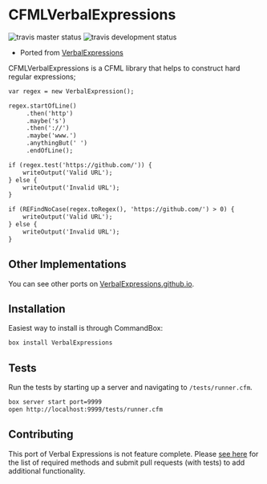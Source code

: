 # CFMLVerbalExpressions

![travis master status](https://img.shields.io/travis/elpete/CFMLVerbalExpressions/master.svg?style=flat-square&label=master) ![travis development status](https://img.shields.io/travis/elpete/CFMLVerbalExpressions/development.svg?style=flat-square&label=development)

* Ported from [VerbalExpressions](https://github.com/VerbalExpressions/JSVerbalExpressions)

CFMLVerbalExpressions is a CFML library that helps to construct hard regular expressions;

```cfc
var regex = new VerbalExpression();

regex.startOfLine()
     .then('http')
     .maybe('s')
     .then('://')
     .maybe('www.')
     .anythingBut(' ')
     .endOfLine();

if (regex.test('https://github.com/')) {
    writeOutput('Valid URL');
} else {
    writeOutput('Invalid URL');
}

if (REFindNoCase(regex.toRegex(), 'https://github.com/') > 0) {
    writeOutput('Valid URL');
} else {
    writeOutput('Invalid URL');
}
```

## Other Implementations

You can see other ports on [VerbalExpressions.github.io](http://verbalexpressions.github.io/).

## Installation

Easiest way to install is through CommandBox:

```bash
box install VerbalExpressions
```

## Tests

Run the tests by starting up a server and navigating to `/tests/runner.cfm`.

```bash
box server start port=9999
open http://localhost:9999/tests/runner.cfm
```

## Contributing
This port of Verbal Expressions is not feature complete.  Please [see here](https://github.com/VerbalExpressions/implementation/wiki/List-of-methods-to-implement) for the list of required methods and submit pull requests (with tests) to add additional functionality.
